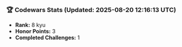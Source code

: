 ### 🏆 Codewars Stats (Updated: 2025-08-20 12:16:13 UTC)

- **Rank:** 8 kyu
- **Honor Points:** 3
- **Completed Challenges:** 1

